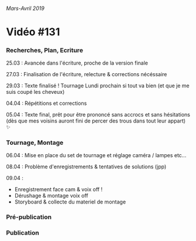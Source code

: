###### Mars-Avril 2019
# Vidéo #131

### Recherches, Plan, Ecriture
25.03 : Avancée dans l'écriture, proche de la version finale

27.03 : Finalisation de l'écriture, relecture & corrections nécéssaire

29.03 : Texte finalisé ! Tournage Lundi prochain si tout va bien (et que je me suis coupé les cheveux)

04.04 : Répétitions et corrections

05.04 : Texte final, prêt pour être prononcé sans accrocs et sans hésitations (dès que mes voisins auront fini de percer des trous dans tout leur appart) :sparkles:

### Tournage, Montage
06.04 : Mise en place du set de tournage et réglage caméra / lampes etc...

08.04 : Problème d'enregistrements & tentatives de solutions (jpp)

09.04 :
- Enregistrement face cam & voix off !
- Dérushage & montage voix off
- Storyboard & collecte du materiel de montage
        
        
### Pré-publication

### Publication

